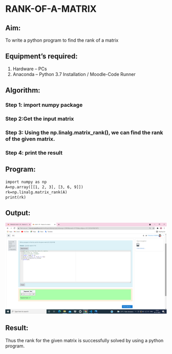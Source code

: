 # RANK-OF-A-MATRIX
## Aim:
To write a python program to find the rank of a matrix
## Equipment’s required:
1. 	Hardware – PCs
2. 	Anaconda – Python 3.7 Installation / Moodle-Code Runner
## Algorithm:
### Step 1: import numpy package

### Step 2:Get the input matrix 
### Step 3: Using the np.linalg.matrix_rank(), we can find the rank of the given matrix.
### Step 4: print the result
## Program:
```
import numpy as np
A=np.array([[1, 2, 3], [3, 6, 9]])
rk=np.linalg.matrix_rank(A)
print(rk)
```
## Output:
![image](.//image.png)
## Result:
Thus the rank for the given matrix is successfully solved by  using a python program.

